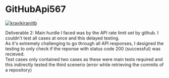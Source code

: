 # GitHubApi567
[![kravikiraniitb](https://circleci.com/gh/kravikiraniitb/GitHubApi567.svg?style=svg)](https://app.circleci.com/pipelines/github/kravikiraniitb/GitHubApi567?branch=main&filter=all)

Deliverable 2:
Main hurdle I faced was by the API rate limit set by github. I couldn't test all cases at once and this delayed testing.<br/>
As it's extremely challenging to go through all API responses, I designed the testing to only check if the reponse with status code 200 (successful) was recieved.<br/>
Test cases only contained two cases as these were main tests required and this indirectly tested the third scenerio (error while retrieving the commits of a repository)<br/>

